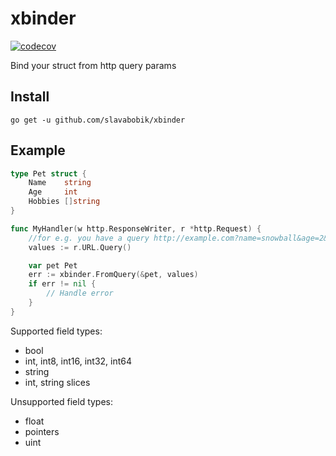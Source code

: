 xbinder
=======

[![codecov](https://codecov.io/gh/SlavaBobik/xbinder/branch/master/graph/badge.svg)](https://codecov.io/gh/SlavaBobik/xbinder)  

Bind your struct from http query params  
## Install
```
go get -u github.com/slavabobik/xbinder
``` 

## Example 
```go
type Pet struct {
	Name    string
	Age     int
	Hobbies []string
}

func MyHandler(w http.ResponseWriter, r *http.Request) {
	//for e.g. you have a query http://example.com?name=snowball&age=2&hobbies=eat,sleep,repeat
	values := r.URL.Query()

	var pet Pet
	err := xbinder.FromQuery(&pet, values)
	if err != nil {
		// Handle error
	}
}
```

Supported field types:
* bool
* int, int8,  int16, int32, int64
* string
* int, string slices

Unsupported field types:
* float
* pointers
* uint

